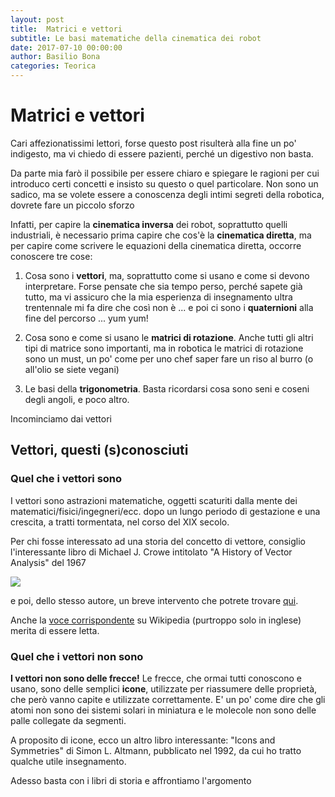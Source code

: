 ```yaml
---
layout: post
title:  Matrici e vettori
subtitle: Le basi matematiche della cinematica dei robot
date: 2017-07-10 00:00:00
author: Basilio Bona
categories: Teorica
---
```


# Matrici e vettori

Cari affezionatissimi lettori, forse questo post risulterà alla fine un po' indigesto, ma vi chiedo di essere pazienti, perché un digestivo non basta.

Da parte mia farò il possibile per essere chiaro e spiegare le ragioni per cui introduco certi concetti e insisto su questo o quel particolare. Non sono un sadico, ma se volete essere a conoscenza degli intimi segreti della robotica, dovrete fare un piccolo sforzo 

Infatti, per capire la **cinematica inversa** dei robot, soprattutto quelli industriali, è necessario prima capire che cos'è la **cinematica diretta**, ma per capire come scrivere le equazioni della cinematica diretta, occorre conoscere tre cose:

 1. Cosa sono i **vettori**, ma, soprattutto come si usano e come si devono interpretare. Forse pensate che sia tempo perso, perché sapete già tutto, ma vi assicuro che la mia esperienza di insegnamento ultra trentennale mi fa dire che così non è ... e poi ci sono i **quaternioni** alla fine del percorso ... yum yum!
 
 2. Cosa sono e come si usano le **matrici di rotazione**.  Anche tutti gli altri tipi di matrice sono importanti, ma in robotica le matrici di rotazione sono un must, un po' come per uno chef saper fare un riso al burro (o all'olio se siete vegani)
 
 3.  Le basi della **trigonometria**. Basta ricordarsi cosa sono seni e coseni degli angoli, e poco altro.

Incominciamo dai vettori

## Vettori, questi (s)conosciuti

### Quel che i vettori sono

I vettori sono astrazioni matematiche, oggetti scaturiti dalla mente dei matematici/fisici/ingegneri/ecc. dopo un lungo periodo di gestazione e una crescita, a tratti tormentata, nel corso del XIX secolo.

Per chi fosse interessato ad una storia del concetto di vettore, consiglio l'interessante libro di Michael J. Crowe intitolato "A History of Vector Analysis" del 1967 

![](http://i.imgur.com/EwuITji.png)

e poi, dello stesso autore, un breve intervento che potrete trovare [qui](http://worrydream.com/refs/Crowe-HistoryOfVectorAnalysis.pdf). 

Anche la [voce corrispondente](https://en.wikipedia.org/wiki/A_History_of_Vector_Analysis) su Wikipedia (purtroppo solo in inglese) merita di essere letta.

### Quel che i vettori non sono

**I vettori non sono delle frecce!** Le frecce, che ormai tutti conoscono e usano, sono delle semplici **icone**, utilizzate per riassumere delle proprietà, che però vanno capite e utilizzate correttamente. E' un po' come dire che gli atomi non sono dei sistemi solari in miniatura e le molecole non sono delle palle collegate da segmenti.

A proposito di icone, ecco un altro libro interessante: "Icons and Symmetries" di  Simon L. Altmann, pubblicato nel 1992, da cui ho tratto qualche utile insegnamento.

Adesso basta con i libri di storia e affrontiamo l'argomento
